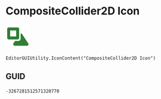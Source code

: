 # CompositeCollider2D Icon
![](/img/CompositeCollider2D%20Icon.png)

``` CSharp
EditorGUIUtility.IconContent("CompositeCollider2D Icon")
```
## GUID
```
-3267281512571320770
```
